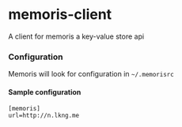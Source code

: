 memoris-client
==============

A client for memoris a key-value store api

### Configuration
Memoris will look for configuration in `~/.memorisrc`

#### Sample configuration
    [memoris]
    url=http://n.lkng.me
